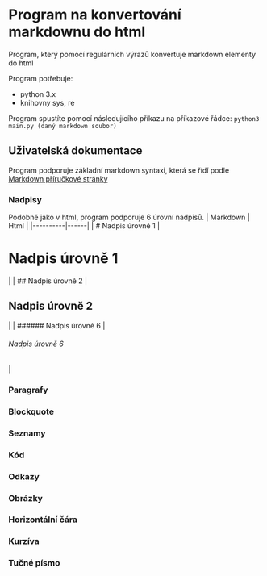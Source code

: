 Program na konvertování markdownu do html
===
Program, který pomocí regulárních výrazů konvertuje markdown elementy do html

Program potřebuje:
- python 3.x
- knihovny sys, re

Program spustíte pomocí následujícího příkazu na příkazové řádce:
`python3 main.py (daný markdown soubor)`

Uživatelská dokumentace
---
Program podporuje základní markdown syntaxi, která se řídí podle [Markdown příručkové stránky](https://www.markdownguide.org/)

### Nadpisy
Podobně jako v html, program podporuje 6 úrovní nadpisů.
| Markdown | Html | 
|----------|------|
| \# Nadpis úrovně 1 | <h1> Nadpis úrovně 1 </h1> |
| \#\# Nadpis úrovně 2 | <h2> Nadpis úrovně 2 </h2> |
| \#\#\#\#\#\#  Nadpis úrovně 6 | <h6> Nadpis úrovně 6 </h6> |

### Paragrafy

### Blockquote

### Seznamy

### Kód

### Odkazy

### Obrázky

### Horizontální čára

### Kurzíva

### Tučné písmo
